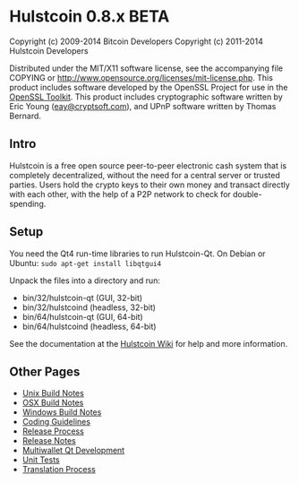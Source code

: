 Hulstcoin 0.8.x BETA
====================

Copyright (c) 2009-2014 Bitcoin Developers
Copyright (c) 2011-2014 Hulstcoin Developers

Distributed under the MIT/X11 software license, see the accompanying
file COPYING or http://www.opensource.org/licenses/mit-license.php.
This product includes software developed by the OpenSSL Project for use in the [OpenSSL Toolkit](http://www.openssl.org/). This product includes
cryptographic software written by Eric Young ([eay@cryptsoft.com](mailto:eay@cryptsoft.com)), and UPnP software written by Thomas Bernard.


Intro
---------------------
Hulstcoin is a free open source peer-to-peer electronic cash system that is
completely decentralized, without the need for a central server or trusted
parties.  Users hold the crypto keys to their own money and transact directly
with each other, with the help of a P2P network to check for double-spending.


Setup
---------------------
You need the Qt4 run-time libraries to run Hulstcoin-Qt. On Debian or Ubuntu:
	`sudo apt-get install libqtgui4`

Unpack the files into a directory and run:

- bin/32/hulstcoin-qt (GUI, 32-bit)
- bin/32/hulstcoind (headless, 32-bit)
- bin/64/hulstcoin-qt (GUI, 64-bit)
- bin/64/hulstcoind (headless, 64-bit)

See the documentation at the [Hulstcoin Wiki](http://hulstcoin.info)
for help and more information.


Other Pages
---------------------
- [Unix Build Notes](build-unix.md)
- [OSX Build Notes](build-osx.md)
- [Windows Build Notes](build-msw.md)
- [Coding Guidelines](coding.md)
- [Release Process](release-process.md)
- [Release Notes](release-notes.md)
- [Multiwallet Qt Development](multiwallet-qt.md)
- [Unit Tests](unit-tests.md)
- [Translation Process](translation_process.md)
